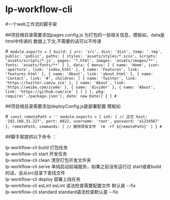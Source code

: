 # lp-workflow-cli
#一个web工作流的脚手架



##项目根目录需要添加pages.config.js 为打包的一些相关信息，模板如，data是html中传递的 数据上下文,不需要的话可以不传递<br/>

#```
module.exports = {
  build: {
    src: 'src',
    dist: 'dist',
    temp: '.tmp',
    public: 'public',
    paths: {
      styles: 'assets/styles/*.scss',
      scripts: 'assets/scripts/*.js',
      pages: '*.html',
      images: 'assets/images/**',
      fonts: 'assets/fonts/**'
    }
  },
  data: {
    menus: [
      {
        name: 'Home',
        icon: 'aperture',
        link: 'index.html'
      },
      {
        name: 'Features',
        link: 'features.html'
      },
      {
        name: 'About',
        link: 'about.html'
      },
      {
        name: 'Contact',
        link: '#',
        children: [
          {
            name: 'Twitter',
            link: 'https://twitter.com/w_zce'
          },
          {
            name: 'About',
            link: 'https://weibo.com/zceme'
          },
          {
            name: 'divider'
          },
          {
            name: 'About',
            link: 'https://github.com/zce'
          }
        ]
      }
    ],
    pkg: require('./package.json'),
    date: new Date()
  }
}
#```

##项目根目录需要添加deployConfig.js是部署配置 模板如<br/>


#```
const remotePath = ''
module.exports = {
  ssh: { // 正式
    host: '192.168.31.227',
    port: 8822,
    username: 'root',
    password: 'a1234567'
  },
  remotePath,
  commands: [
    // 删除现有文件
    `rm -rf ${remotePath}`
  ]
}
#```

##脚手架提供以下命令 ：<br/>
<div>lp-workflow-cli build   打包任务</div>     
<div>lp-workflow-cli start   开发任务</div>
<div>lp-workflow-cli clean   清空打包开发文件夹</div>
<div>lp-workflow-cli serve   单纯启动前端服务，如果之前没有运行过  start或者build的话，会从src目录下查找文件</div>
<div>lp-workflow-cli deploy  部署上线任务</div>
<div>lp-workflow-cli esLint  esLint 语法检查需要配置文件  默认是 --fix</div>
<div>lp-workflow-cli standard  standard语法检查默认是 --fix</div>







